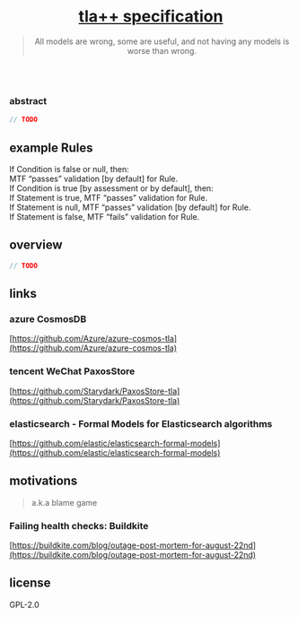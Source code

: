 <div align="center">

# [tla++ specification](#)

> All models are wrong, some are useful, and not having any models is worse than wrong.

</div>


<br>
<br>

### abstract

```js
// TODO
```

## example Rules 

If Condition is false or null, then: <br>
MTF “passes” validation [by default] for Rule. <br>
If Condition is true [by assessment or by default], then: <br>
If Statement is true, MTF “passes” validation for Rule. <br>
If Statement is null, MTF “passes” validation [by default] for Rule. <br>
If Statement is false, MTF “fails” validation for Rule. <br>


## overview 

```js
// TODO
```

## links

### azure CosmosDB
[https://github.com/Azure/azure-cosmos-tla](https://github.com/Azure/azure-cosmos-tla)

### tencent WeChat PaxosStore
[https://github.com/Starydark/PaxosStore-tla](https://github.com/Starydark/PaxosStore-tla)

### elasticsearch - Formal Models for Elasticsearch algorithms

[https://github.com/elastic/elasticsearch-formal-models](https://github.com/elastic/elasticsearch-formal-models)


## motivations

> a.k.a blame game

### Failing health checks: Buildkite
[https://buildkite.com/blog/outage-post-mortem-for-august-22nd](https://buildkite.com/blog/outage-post-mortem-for-august-22nd)


## license 

GPL-2.0
